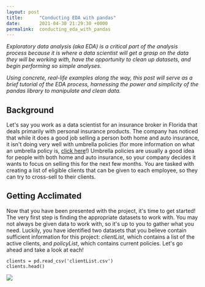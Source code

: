 ```yaml
---
layout: post
title:      "Conducting EDA with pandas"
date:       2021-04-30 21:29:30 +0000
permalink:  conducting_eda_with_pandas
---
```


*Exploratory data analysis (aka EDA) is a critical part of the analysis process because it is where a data scientist will get a grasp on the data they will be working with, have the opportunity to clean up datasets, and begin performing so simple analyses.*

*Using concrete, real-life examples along the way, this post will serve as a brief tutorial of the EDA process, harnessing the power and simplicity of the pandas library to manipulate and clean data.*

## Background
Let's say you work as a data scientist for an insurance broker in Florida that deals primarily with personal insurance products. The company has noticed that while it does a good job selling a person both home and auto insurance, it isn't doing very well with umbrella policies (for more information on what an umbrella policy is, [click here](https://www.investopedia.com/articles/personal-finance/040115/how-umbrella-insurance-works.asp)!) Umbrella policies are usually a good idea for people with both home and auto insurance, so your company decides it wants to focus on selling this for the next few months. You are tasked with creating a list of eligible clients that can be given to each employee, so they can try to cross-sell to their clients.

## Getting Acclimated
Now that you have been presented with the project, it's time to get started! The very first step is finding the appropriate datasets to work with. You may not always be given data to work with, so it's up to you to gather what you need. Luckily, you have identified two datasets that you believe contain sufficient information for this project: *clientList*, which contains a list of the active clients, and *policyList*, which contains current policies. Let's go ahead and take a look at each!

```
clients = pd.read_csv('clientList.csv')
clients.head()
```

![](https://i.ibb.co/WgdQY6V/Screen-Shot-2021-04-30-at-5-17-19-PM.png)



